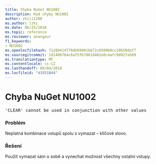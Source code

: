 ```yaml
---
title: Chyba NuGet NU1002
description: Kód chyby NU1002
author: zhili1208
ms.author: lzhi
ms.date: 06/25/2018
ms.topic: reference
ms.reviewer: anangaur
f1_keywords:
- NU1002
ms.openlocfilehash: 71289414778db69901bb72c8509b0cc20b58daf7
ms.sourcegitcommit: 1d1406764c6af5fb7801d462e0c4afc9092fa569
ms.translationtype: MT
ms.contentlocale: cs-CZ
ms.lasthandoff: 09/04/2018
ms.locfileid: "43551844"
---
```

# <a name="nuget-error-nu1002"></a>Chyba NuGet NU1002

<pre>'CLEAR' cannot be used in conjunction with other values</pre>

### <a name="issue"></a>Problém
Neplatná kombinace vstupů spolu s vymazat – klíčové slovo.

### <a name="solution"></a>Řešení
Použít vymazat sám o sobě a vynechat možnost všechny ostatní vstupy.